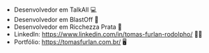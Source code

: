 - Desenvolvedor em TalkAll :computer:	
- Desenvolvedor em BlastOff :rocket:	
- Desenvolvedor em Ricchezza Prata :ring:
- LinkedIn: https://www.linkedin.com/in/tomas-furlan-rodolpho/ :man_office_worker:
- Portfólio: https://tomasfurlan.com.br/ :desktop_computer: